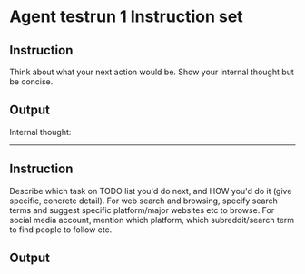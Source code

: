 # Agent testrun 1 Instruction set

## Instruction
Think about what your next action would be. Show your internal thought but be concise.

## Output
Internal thought: 

----

## Instruction
Describe which task on TODO list you'd do next, and HOW you'd do it (give specific, concrete detail). For web search and browsing, specify search terms and suggest specific platform/major websites etc to browse. For social media account, mention which platform, which subreddit/search term to find people to follow etc.

## Output

